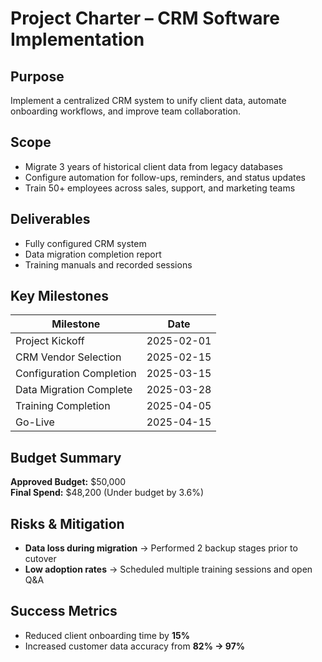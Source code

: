 # Project Charter – CRM Software Implementation

## Purpose
Implement a centralized CRM system to unify client data, automate onboarding workflows, and improve team collaboration.

## Scope
- Migrate 3 years of historical client data from legacy databases
- Configure automation for follow-ups, reminders, and status updates
- Train 50+ employees across sales, support, and marketing teams

## Deliverables
- Fully configured CRM system
- Data migration completion report
- Training manuals and recorded sessions

## Key Milestones
| Milestone                 | Date       |
|---------------------------|------------|
| Project Kickoff           | 2025-02-01 |
| CRM Vendor Selection      | 2025-02-15 |
| Configuration Completion  | 2025-03-15 |
| Data Migration Complete   | 2025-03-28 |
| Training Completion       | 2025-04-05 |
| Go-Live                   | 2025-04-15 |

## Budget Summary
**Approved Budget:** $50,000  
**Final Spend:** $48,200 (Under budget by 3.6%)

## Risks & Mitigation
- **Data loss during migration** → Performed 2 backup stages prior to cutover
- **Low adoption rates** → Scheduled multiple training sessions and open Q&A

## Success Metrics
- Reduced client onboarding time by **15%**
- Increased customer data accuracy from **82% → 97%**
